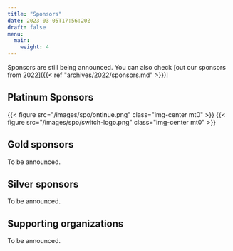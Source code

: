 ```yaml
---
title: "Sponsors"
date: 2023-03-05T17:56:20Z
draft: false
menu:
  main:
    weight: 4
---
```


Sponsors are still being announced. You can also check [out our sponsors
from 2022]({{< ref "archives/2022/sponsors.md" >}})!

## Platinum Sponsors

{{< figure src="/images/spo/ontinue.png" class="img-center mt0" >}}
{{< figure src="/images/spo/switch-logo.png" class="img-center mt0" >}}

## Gold sponsors

To be announced.

## Silver sponsors

To be announced.

## Supporting organizations

To be announced.
